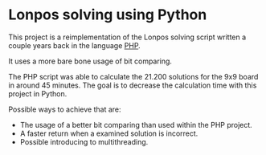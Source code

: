 Lonpos solving using Python
===========================

This project is a reimplementation of the Lonpos solving script
written a couple years back in the language [PHP](https://github.com/wimulkeman/PHP_Lonpos_solver).

It uses a more bare bone usage of bit comparing.

The PHP script was able to calculate the 21.200 solutions
for the 9x9 board in around 45 minutes. The goal is to
decrease the calculation time with this project in Python.

Possible ways to achieve that are:
- The usage of a better bit comparing than used within
the PHP project.
- A faster return when a examined solution is incorrect.
- Possible introducing to multithreading.